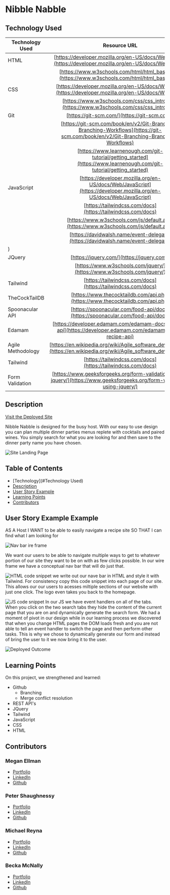 # Nibble Nabble

## Technology Used 

| Technology Used         | Resource URL           | 
| ------------- |:-------------:| 
| HTML    | [https://developer.mozilla.org/en-US/docs/Web/HTML](https://developer.mozilla.org/en-US/docs/Web/HTML) |
| | [https://www.w3schools.com/html/html_basic.asp](https://www.w3schools.com/html/html_basic.asp)     | 
| CSS     | [https://developer.mozilla.org/en-US/docs/Web/CSS](https://developer.mozilla.org/en-US/docs/Web/CSS)      |
| | [https://www.w3schools.com/css/css_intro.asp](https://www.w3schools.com/css/css_intro.asp)     |    
| Git | [https://git-scm.com/](https://git-scm.com/)     | 
| | [https://git-scm.com/book/en/v2/Git-Branching-Branching-Workflows](https://git-scm.com/book/en/v2/Git-Branching-Branching-Workflows) |
| | [https://www.learnenough.com/git-tutorial/getting_started](https://www.learnenough.com/git-tutorial/getting_started) |
| JavaScript | [https://developer.mozilla.org/en-US/docs/Web/JavaScript](https://developer.mozilla.org/en-US/docs/Web/JavaScript)     | 
|   | [https://tailwindcss.com/docs](https://tailwindcss.com/docs) |
| | [https://www.w3schools.com/js/default.asp](https://www.w3schools.com/js/default.asp)     |   
| | [https://davidwalsh.name/event-delegate](https://davidwalsh.name/event-delegate)     | 
) |
| JQuery    | [https://jquery.com/](https://jquery.com/) |
|     | [https://www.w3schools.com/jquery/](https://www.w3schools.com/jquery/) |
| Tailwind    | [https://tailwindcss.com/docs](https://tailwindcss.com/docs) |
| TheCockTailDB   | [https://www.thecocktaildb.com/api.php](https://www.thecocktaildb.com/api.php) |
| Spoonacular API    | [https://spoonacular.com/food-api/docs](https://spoonacular.com/food-api/docs) |
| Edamam  | [https://developer.edamam.com/edamam-docs-recipe-api](https://developer.edamam.com/edamam-docs-recipe-api) |
| Agile Methodology    | [https://en.wikipedia.org/wiki/Agile_software_development](https://en.wikipedia.org/wiki/Agile_software_development) |
| Tailwind    | [https://tailwindcss.com/docs](https://tailwindcss.com/docs) |
| Form Validation    | [https://www.geeksforgeeks.org/form-validation-using-jquery/](https://www.geeksforgeeks.org/form-validation-using-jquery/) |


## Description 

[Visit the Deployed Site](https://megellman.github.io/group-project/)

Nibble Nabble is designed for the busy host. With our easy to use design you can plan multiple dinner parties menus replete with cocktails and paired wines. You simply search for what you are looking for and then save to the dinner party name you have chosen. 


![Site Landing Page](./assets/images/homepageimage.png)


## Table of Contents 

* [Technology](#Technology Used)
* [Description](#Description)
* [User Story Example](#code-refactor-example)
* [Learning Points](#learning-points)
* [Contributors](#Contributors)


## User Story Example Example

AS A Host
I WANT to be able to easily navigate a recipe site
SO THAT I can find what I am looking for

![Nav bar ire frame](assets/images/navbar.png)

We want our users to be able to navigate multiple ways to get to whatever portion of our site they want to be on with as few clicks possible. In our wire frame we have a conceptual nav bar that will do just that. 

![HTML code snippet](assets/images/navsnippet.png)
we write out our nave bar in HTML and style it with Tailwind. For consistency copy this code snippet into each page of our site. This allows our our users to acesses miltiple sections of our website with just one click.  The logo even takes you back to the homepage.

![JS code snippet](assets/images/jscodesnip.png)
In our JS we have event handlers on all of the tabs. When you click on the two search tabs they hide the content of the current page that you are on and dynamically generate the search form. 
We had a moment of pivot in our design while in our learning process we discovered that when you change HTML pages the DOM loads fresh and you are not able to tell an event handler to switch the page and then perform other tasks. This is why we chose to dynamically generate our form and instead of bring the user to it we now bring it to the user. 

![Deployed Outcome](./assets/images/readmegif.gif)


## Learning Points 

On this project, we strengthened and learned:

* Github
    * Branching
    * Merge conflict resolution
* REST API's
* JQuery
* Tailwind
* JavaScript
* CSS
* HTML


## Contributors

### Megan Ellman

* [Portfolio](https://megellman.github.io/portfolio/)
* [LinkedIn](https://www.linkedin.com/in/megan-ellman/)
* [Github](https://github.com/megellman)


### Peter Shaughnessy

* [Portfolio](https://prnessy23.github.io/Portfolio/)
* [LinkedIn](https://www.linkedin.com/in/petershaughnessy/)
* [Github](https://github.com/prnessy23)


### Michael Reyna

* [Portfolio](https://michaelreyna25.github.io/portfolio/)
* [LinkedIn](https://www.linkedin.com/in/michael-reyna-35b597245/)
* [Github](https://github.com/michaelreyna25)


### Becka McNally

* [Portfolio](https://beckamcnally.github.io/beckamcnally/)
* [LinkedIn](https://www.linkedin.com/in/becka-mcnally-21520670/)
* [Github](https://github.com/beckamcnally)
